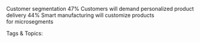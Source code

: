 Customer 
segmentation
47%  Customers will demand personalized product delivery
44% Smart manufacturing will customize products  
for microsegments

   Tags & Topics:
   